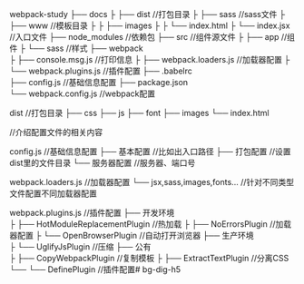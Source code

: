 
webpack-study
├── docs
├   ├── dist    					//打包目录
├   ├── sass    					//sass文件
├   ├── www     					//模板目录
├   ├    ├── images	
├   ├    └── index.html	
├   └── index.jsx     				//入口文件
├── node_modules					//依赖包
├── src								//组件源文件
├   ├── app 						//组件
├   └── sass 						//样式
├── webpack 						
├   ├── console.msg.js          	//打印信息
├   ├── webpack.loaders.js 			//加载器配置
├   └── webpack.plugins.js 			//插件配置
├── .babelrc	
├── config.js 						//基础信息配置
├── package.json	
└── webpack.config.js   			//webpack配置
	
dist								//打包目录
├── css
├── js
├── font
├── images
└── index.html

//介绍配置文件的相关内容

config.js 							//基础信息配置
├── 基本配置						//比如出入口路径
├── 打包配置						//设置dist里的文件目录
└── 服务器配置						//服务器、端口号
	
webpack.loaders.js   				//加载器配置
└── jsx,sass,images,fonts...		//针对不同类型文件配置不同加载器配置
	
webpack.plugins.js  				//插件配置
├── 开发环境				
├   ├── HotModuleReplacementPlugin 	//热加载
├   ├── NoErrorsPlugin 				//加载器配置
├   └── OpenBrowserPlugin			//自动打开浏览器
├── 生产环境						
├   └── UglifyJsPlugin				//压缩
├── 公有							
├   ├── CopyWebpackPlugin       	//复制模板
├   ├── ExtractTextPlugin       	//分离CSS
└── └── DefinePlugin				//插件配置# bg-dig-h5
